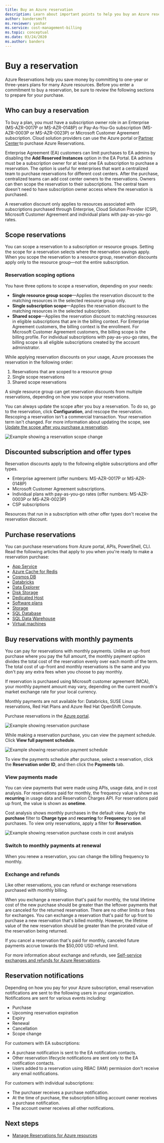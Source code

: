 ```yaml
---
title: Buy an Azure reservation
description: Learn about important points to help you buy an Azure reservation.
author: bandersmsft
ms.reviewer: yashar
ms.service: cost-management-billing
ms.topic: conceptual
ms.date: 03/24/2020
ms.author: banders
---
```


# Buy a reservation

Azure Reservations help you save money by committing to one-year or three-years plans for many Azure resources. Before you enter a commitment to buy a reservation, be sure to review the following sections to prepare for your purchase.

## Who can buy a reservation

To buy a plan, you must have a subscription owner role in an Enterprise (MS-AZR-0017P or MS-AZR-0148P) or Pay-As-You-Go subscription (MS-AZR-0003P or MS-AZR-0023P) or Microsoft Customer Agreement subscription. Cloud solution providers can use the Azure portal or [Partner Center](/partner-center/azure-reservations) to purchase Azure Reservations.

Enterprise Agreement (EA) customers can limit purchases to EA admins by disabling the **Add Reserved Instances** option in the EA Portal. EA admins must be a subscription owner for at least one EA subscription to purchase a reservation. The option is useful for enterprises that want a centralized team to purchase reservations for different cost centers. After the purchase, centralized teams can add cost center owners to the reservations. Owners can then scope the reservation to their subscriptions. The central team doesn't need to have subscription owner access where the reservation is purchased.

A reservation discount only applies to resources associated with subscriptions purchased through Enterprise, Cloud Solution Provider (CSP), Microsoft Customer Agreement and individual plans with pay-as-you-go rates.

## Scope reservations

You can scope a reservation to a subscription or resource groups. Setting the scope for a reservation selects where the reservation savings apply. When you scope the reservation to a resource group, reservation discounts apply only to the resource group—not the entire subscription.

### Reservation scoping options

You have three options to scope a reservation, depending on your needs:

- **Single resource group scope**—Applies the reservation discount to the matching resources in the selected resource group only.
- **Single subscription scope**—Applies the reservation discount to the matching resources in the selected subscription.
- **Shared scope**—Applies the reservation discount to matching resources in eligible subscriptions that are in the billing context. For Enterprise Agreement customers, the billing context is the enrollment. For Microsoft Customer Agreement customers, the billing scope is the billing profile. For individual subscriptions with pay-as-you-go rates, the billing scope is all eligible subscriptions created by the account administrator.

While applying reservation discounts on your usage, Azure processes the reservation in the following order:

1. Reservations that are scoped to a resource group
2. Single scope reservations
3. Shared scope reservations

A single resource group can get reservation discounts from multiple reservations, depending on how you scope your reservations.

You can always update the scope after you buy a reservation. To do so, go to the reservation, click **Configuration**, and rescope the reservation. Rescoping a reservation isn't a commercial transaction. Your reservation term isn't changed. For more information about updating the scope, see [Update the scope after you purchase a reservation](manage-reserved-vm-instance.md#change-the-reservation-scope).

![Example showing a reservation scope change](./media/prepare-buy-reservation/rescope-reservation-resource-group.png)

## Discounted subscription and offer types

Reservation discounts apply to the following eligible subscriptions and offer types.

- Enterprise agreement (offer numbers: MS-AZR-0017P or MS-AZR-0148P)
- Microsoft Customer Agreement subscriptions.
- Individual plans with pay-as-you-go rates (offer numbers: MS-AZR-0003P or MS-AZR-0023P)
- CSP subscriptions

Resources that run in a subscription with other offer types don't receive the reservation discount.

## Purchase reservations

You can purchase reservations from Azure portal, APIs, PowerShell, CLI. Read the following articles that apply to you when you're ready to make a reservation purchase:

- [App Service](prepay-app-service-isolated-stamp.md)
- [Azure Cache for Redis](../../azure-cache-for-redis/cache-reserved-pricing.md)
- [Cosmos DB](../../cosmos-db/cosmos-db-reserved-capacity.md)
- [Databricks](prepay-databricks-reserved-capacity.md)
- [Data Explorer](../../data-explorer/pricing-reserved-capacity.md)
- [Disk Storage](../../virtual-machines/linux/disks-reserved-capacity.md)
- [Dedicated Host](../../virtual-machines/prepay-dedicated-hosts-reserved-instances.md)
- [Software plans](../../virtual-machines/linux/prepay-suse-software-charges.md)
- [Storage](../../storage/blobs/storage-blob-reserved-capacity.md)
- [SQL Database](../../sql-database/sql-database-reserved-capacity.md)
- [SQL Data Warehouse](prepay-sql-data-warehouse-charges.md)
- [Virtual machines](../../virtual-machines/windows/prepay-reserved-vm-instances.md)

## Buy reservations with monthly payments

You can pay for reservations with monthly payments. Unlike an up-front purchase where you pay the full amount, the monthly payment option divides the total cost of the reservation evenly over each month of the term. The total cost of up-front and monthly reservations is the same and you don't pay any extra fees when you choose to pay monthly.

If reservation is purchased using Microsoft customer agreement (MCA), your monthly payment amount may vary, depending on the current month's market exchange rate for your local currency.

Monthly payments are not available for: Databricks, SUSE Linux reservations, Red Hat Plans and Azure Red Hat OpenShift Compute.

Purchase reservations in the [Azure portal](https://ms.portal.azure.com/#blade/Microsoft_Azure_Reservations/CreateBlade/referrer/Docs).

![Example showing reservation purchase](./media/prepare-buy-reservation/purchase-reservation.png)

While making a reservation purchase, you can view the payment schedule. Click **View full payment schedule**.

![Example showing reservation payment schedule](./media/prepare-buy-reservation/prepurchase-schedule.png)

To view the payments schedule after purchase, select a reservation, click the **Reservation order ID**, and then click the **Payments** tab.

### View payments made

You can view payments that were made using APIs, usage data, and in cost analysis. For reservations paid for monthly, the frequency value is shown as **recurring** in usage data and Reservation Charges API. For reservations paid up front, the value is shown as **onetime**.

Cost analysis shows monthly purchases in the default view. Apply the **purchase** filter to **Charge type** and **recurring** for **Frequency** to see all purchases. To view only reservations, apply a filter for **Reservation**.

![Example showing reservation purchase costs in cost analysis](./media/prepare-buy-reservation/cost-analysis.png)

### Switch to monthly payments at renewal

When you renew a reservation, you can change the billing frequency to monthly.

### Exchange and refunds

Like other reservations, you can refund or exchange reservations purchased with monthly billing. 

When you exchange a reservation that's paid for monthly, the total lifetime cost of the new purchase should be greater than the leftover payments that are canceled for the returned reservation. There are no other limits or fees for exchanges. You can exchange a reservation that's paid for up front to purchase a new reservation that's billed monthly. However, the lifetime value of the new reservation should be greater than the prorated value of the reservation being returned.

If you cancel a reservation that's paid for monthly, canceled future payments accrue towards the $50,000 USD refund limit.

For more information about exchange and refunds, see [Self-service exchanges and refunds for Azure Reservations](exchange-and-refund-azure-reservations.md).

## Reservation notifications

Depending on how you pay for your Azure subscription, email reservation notifications are sent to the following users in your organization. Notifications are sent for various events including: 

- Purchase
- Upcoming reservation expiration
- Expiry
- Renewal
- Cancellation
- Scope change

For customers with EA subscriptions:

- A purchase notification is sent to the EA notification contacts.
- Other reservation lifecycle notifications are sent only to the EA notification contacts.
- Users added to a reservation using RBAC (IAM) permission don't receive any email notifications.

For customers with individual subscriptions:

- The purchaser receives a purchase notification.
- At the time of purchase, the subscription billing account owner receives a purchase notification.
- The account owner receives all other notifications.

## Next steps

- [Manage Reservations for Azure resources](manage-reserved-vm-instance.md)
